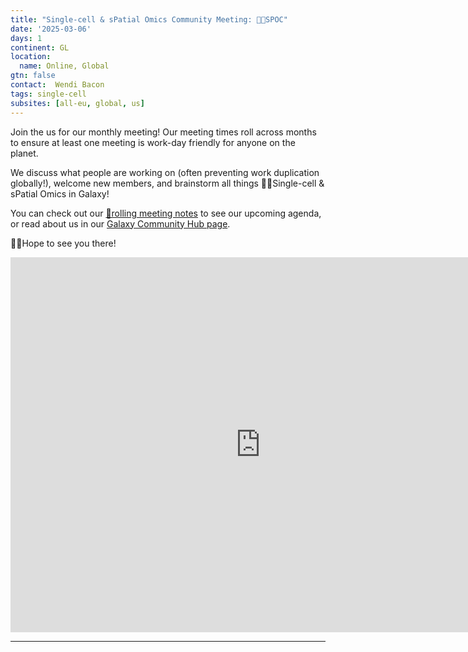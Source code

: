 ```yaml
---
title: "Single-cell & sPatial Omics Community Meeting: 🖖🏾SPOC"
date: '2025-03-06'
days: 1
continent: GL
location:
  name: Online, Global
gtn: false
contact:  Wendi Bacon
tags: single-cell
subsites: [all-eu, global, us]
---
```


Join the us for our monthly meeting! Our meeting times roll across months to ensure at least one meeting is work-day friendly for anyone on the planet.

We discuss what people are working on (often preventing work duplication globally!), welcome new members, and brainstorm all things 🖖🏾Single-cell & sPatial Omics in Galaxy!

You can check out our <a href="https://docs.google.com/document/d/19W--oeFoEgfZbw9MWvky_A__554th-VG3ryOqtfmHSA/edit?tab=t.ikggoqty5qt#heading=h.fwh1shniur5d">📝rolling meeting notes</a> to see our upcoming agenda, or read about us in our <a href="https://galaxyproject.org/community/sig/singlecell/">Galaxy Community Hub page</a>.

👋🏾Hope to see you there!

<iframe src="https://calendar.google.com/calendar/embed?height=600&wkst=1&ctz=Europe%2FLondon&showPrint=0&mode=AGENDA&showCalendars=0&src=Z2FsYXh5LnNjLmNvcEBnbWFpbC5jb20&color=%237CB342" style="border-width:0" width="800" height="600" frameborder="0" scrolling="no"></iframe>

---
